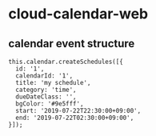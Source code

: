 # cloud-calendar-web

## calendar event structure
```
this.calendar.createSchedules([{
  id: '1',
  calendarId: '1',
  title: 'my schedule',
  category: 'time',
  dueDateClass: '',
  bgColor: '#9e5fff',
  start: '2019-07-22T22:30:00+09:00',
  end: '2019-07-22T02:30:00+09:00',
}]);
```